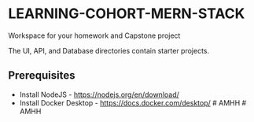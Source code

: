 # LEARNING-COHORT-MERN-STACK

Workspace for your homework and Capstone project

The UI, API, and Database directories contain starter projects.

## Prerequisites

- Install NodeJS - https://nodejs.org/en/download/
- Install Docker Desktop - https://docs.docker.com/desktop/
#   A M H H  
 #   A M H H  
 